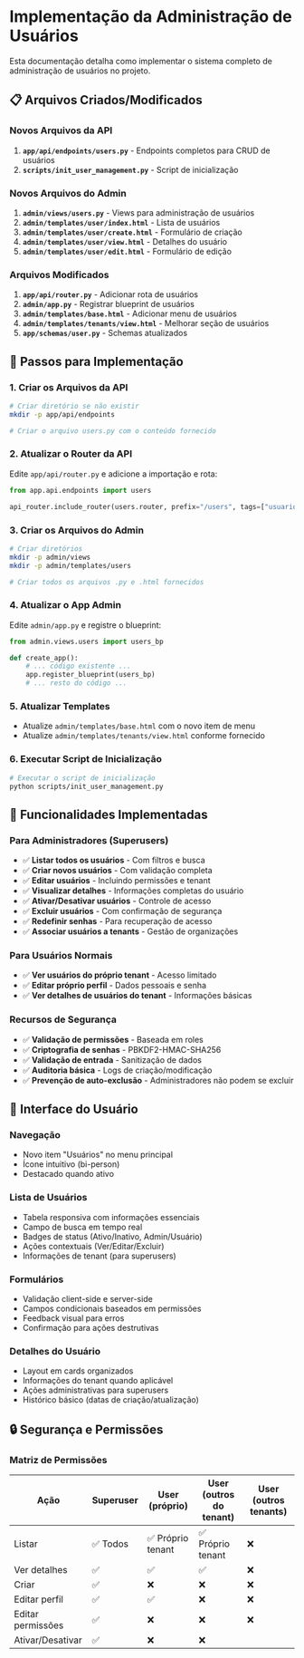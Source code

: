 # Implementação da Administração de Usuários

Esta documentação detalha como implementar o sistema completo de administração de usuários no projeto.

## 📋 Arquivos Criados/Modificados

### Novos Arquivos da API

1. **`app/api/endpoints/users.py`** - Endpoints completos para CRUD de usuários
2. **`scripts/init_user_management.py`** - Script de inicialização

### Novos Arquivos do Admin

1. **`admin/views/users.py`** - Views para administração de usuários
2. **`admin/templates/user/index.html`** - Lista de usuários
3. **`admin/templates/user/create.html`** - Formulário de criação
4. **`admin/templates/user/view.html`** - Detalhes do usuário
5. **`admin/templates/user/edit.html`** - Formulário de edição

### Arquivos Modificados

1. **`app/api/router.py`** - Adicionar rota de usuários
2. **`admin/app.py`** - Registrar blueprint de usuários
3. **`admin/templates/base.html`** - Adicionar menu de usuários
4. **`admin/templates/tenants/view.html`** - Melhorar seção de usuários
5. **`app/schemas/user.py`** - Schemas atualizados

## 🚀 Passos para Implementação

### 1. Criar os Arquivos da API

```bash
# Criar diretório se não existir
mkdir -p app/api/endpoints

# Criar o arquivo users.py com o conteúdo fornecido
```

### 2. Atualizar o Router da API

Edite `app/api/router.py` e adicione a importação e rota:

```python
from app.api.endpoints import users

api_router.include_router(users.router, prefix="/users", tags=["usuarios"])
```

### 3. Criar os Arquivos do Admin

```bash
# Criar diretórios
mkdir -p admin/views
mkdir -p admin/templates/users

# Criar todos os arquivos .py e .html fornecidos
```

### 4. Atualizar o App Admin

Edite `admin/app.py` e registre o blueprint:

```python
from admin.views.users import users_bp

def create_app():
    # ... código existente ...
    app.register_blueprint(users_bp)
    # ... resto do código ...
```

### 5. Atualizar Templates

- Atualize `admin/templates/base.html` com o novo item de menu
- Atualize `admin/templates/tenants/view.html` conforme fornecido

### 6. Executar Script de Inicialização

```bash
# Executar o script de inicialização
python scripts/init_user_management.py
```

## 🔧 Funcionalidades Implementadas

### Para Administradores (Superusers)

- ✅ **Listar todos os usuários** - Com filtros e busca
- ✅ **Criar novos usuários** - Com validação completa
- ✅ **Editar usuários** - Incluindo permissões e tenant
- ✅ **Visualizar detalhes** - Informações completas do usuário
- ✅ **Ativar/Desativar usuários** - Controle de acesso
- ✅ **Excluir usuários** - Com confirmação de segurança
- ✅ **Redefinir senhas** - Para recuperação de acesso
- ✅ **Associar usuários a tenants** - Gestão de organizações

### Para Usuários Normais

- ✅ **Ver usuários do próprio tenant** - Acesso limitado
- ✅ **Editar próprio perfil** - Dados pessoais e senha
- ✅ **Ver detalhes de usuários do tenant** - Informações básicas

### Recursos de Segurança

- ✅ **Validação de permissões** - Baseada em roles
- ✅ **Criptografia de senhas** - PBKDF2-HMAC-SHA256
- ✅ **Validação de entrada** - Sanitização de dados
- ✅ **Auditoria básica** - Logs de criação/modificação
- ✅ **Prevenção de auto-exclusão** - Administradores não podem se excluir

## 🎯 Interface do Usuário

### Navegação

- Novo item "Usuários" no menu principal
- Ícone intuitivo (bi-person)
- Destacado quando ativo

### Lista de Usuários

- Tabela responsiva com informações essenciais
- Campo de busca em tempo real
- Badges de status (Ativo/Inativo, Admin/Usuário)
- Ações contextuais (Ver/Editar/Excluir)
- Informações de tenant (para superusers)

### Formulários

- Validação client-side e server-side
- Campos condicionais baseados em permissões
- Feedback visual para erros
- Confirmação para ações destrutivas

### Detalhes do Usuário

- Layout em cards organizados
- Informações do tenant quando aplicável
- Ações administrativas para superusers
- Histórico básico (datas de criação/atualização)

## 🔒 Segurança e Permissões

### Matriz de Permissões

| Ação | Superuser | User (próprio) | User (outros do tenant) | User (outros tenants) |
|------|-----------|----------------|-------------------------|----------------------|
| Listar | ✅ Todos | ✅ Próprio tenant | ✅ Próprio tenant | ❌ |
| Ver detalhes | ✅ | ✅ | ✅ | ❌ |
| Criar | ✅ | ❌ | ❌ | ❌ |
| Editar perfil | ✅ | ✅ | ❌ | ❌ |
| Editar permissões | ✅ | ❌ | ❌ | ❌ |
| Ativar/Desativar | ✅ | ❌ | ❌